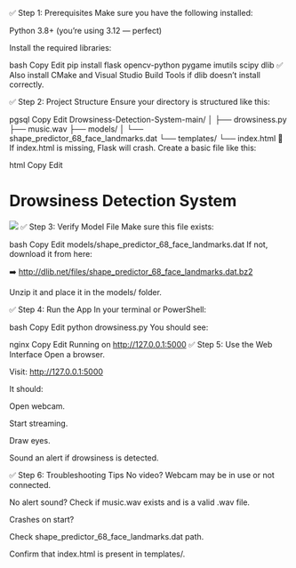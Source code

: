 ✅ Step 1: Prerequisites
Make sure you have the following installed:

Python 3.8+ (you’re using 3.12 — perfect)

Install the required libraries:

bash
Copy
Edit
pip install flask opencv-python pygame imutils scipy dlib
✅ Also install CMake and Visual Studio Build Tools if dlib doesn’t install correctly.

✅ Step 2: Project Structure
Ensure your directory is structured like this:

pgsql
Copy
Edit
Drowsiness-Detection-System-main/
│
├── drowsiness.py
├── music.wav
├── models/
│   └── shape_predictor_68_face_landmarks.dat
└── templates/
    └── index.html
🔺 If index.html is missing, Flask will crash. Create a basic file like this:

html
Copy
Edit
<!-- templates/index.html -->
<html>
  <body>
    <h1>Drowsiness Detection System</h1>
    <img src="{{ url_for('video_feed') }}">
  </body>
</html>
✅ Step 3: Verify Model File
Make sure this file exists:

bash
Copy
Edit
models/shape_predictor_68_face_landmarks.dat
If not, download it from here:

➡️ http://dlib.net/files/shape_predictor_68_face_landmarks.dat.bz2

Unzip it and place it in the models/ folder.

✅ Step 4: Run the App
In your terminal or PowerShell:

bash
Copy
Edit
python drowsiness.py
You should see:

nginx
Copy
Edit
Running on http://127.0.0.1:5000
✅ Step 5: Use the Web Interface
Open a browser.

Visit: http://127.0.0.1:5000

It should:

Open webcam.

Start streaming.

Draw eyes.

Sound an alert if drowsiness is detected.

✅ Step 6: Troubleshooting Tips
No video? Webcam may be in use or not connected.

No alert sound? Check if music.wav exists and is a valid .wav file.

Crashes on start?

Check shape_predictor_68_face_landmarks.dat path.

Confirm that index.html is present in templates/.
